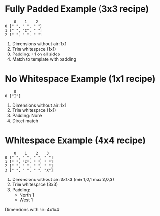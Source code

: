 Fully Padded Example (3x3 recipe)
==================================================

```
    0    1    2
0 [" ", " ", " "]
1 [" ", "C", " "]
2 [" ", " ", " "]
```

1. Dimensions without air: 1x1
2. Trim whitespace (1x1)
3. Padding: +1 on all sides
4. Match to template with padding

No Whitespace Example (1x1 recipe)
==================================================

```
    0
0 ["I"]
```

1. Dimensions without air: 1x1
2. Trim whitespace (1x1)
3. Padding: None
4. Direct match

Whitespace Example (4x4 recipe)
==================================================

```
    0    1    2    3
0 [" ", " ", " ", " "]
1 [" ", "C", " ", " "]
2 [" ", " ", " ", " "]
3 [" ", " ", " ", "X"]
```

1. Dimensions without air: 3x1x3 (min 1,0,1  max 3,0,3)
2. Trim whitespace (3x3)
3. Padding:
    - North 1
    - West 1

Dimensions with air: 4x1x4